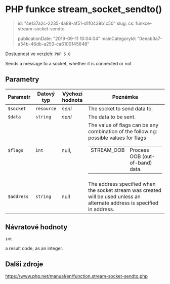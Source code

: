 PHP funkce stream_socket_sendto()
=================================

> id: "4e137a2c-2235-4a88-af51-d1f0439b1c50"
> slug:
> 	cs: funkce-stream-socket-sendto
>
> publicationDate: "2019-09-11 10:04:04"
> mainCategoryId: "0eeab3a7-a54b-46db-a253-ca6100145648"

Dostupnost ve verzích: `PHP 5.0`

Sends a message to a socket, whether it is connected or not


Parametry
--------------

| Parametr | Datový typ | Výchozí hodnota | Poznámka |
|-----|-----|-----|-----|
| `$socket` | `resource` | *není* | The socket to send data to. |
| `$data` | `string` | *není* | The data to be sent. |
| `$flags` | `int` | null, | The value of flags can be any combination of the following: <table> possible values for flags <tr valign="top"> <td>STREAM_OOB</td> <td> Process OOB (out-of-band) data. </td> </tr> </table> |
| `$address` | `string` | null | The address specified when the socket stream was created will be used unless an alternate address is specified in address. |


Návratové hodnoty
----------------

`int`

a result code, as an integer.

Další zdroje
------------

https://www.php.net/manual/en/function.stream-socket-sendto.php
